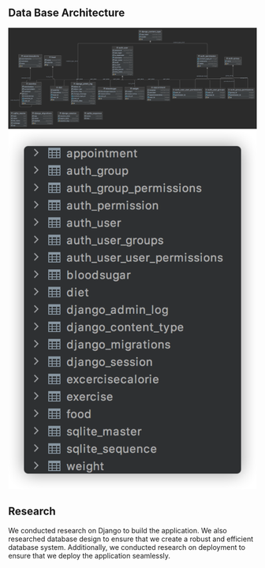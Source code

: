 ## Data Base Architecture


![](./figs/Copy%20of%20Db-Diagram.png)
![](./figs/iShot2023-04-18%2023.43.58.png)


## Research

We conducted research on Django to build the application. We also researched database design to ensure that we create a robust and efficient database system. Additionally, we conducted research on deployment to ensure that we deploy the application seamlessly. 
